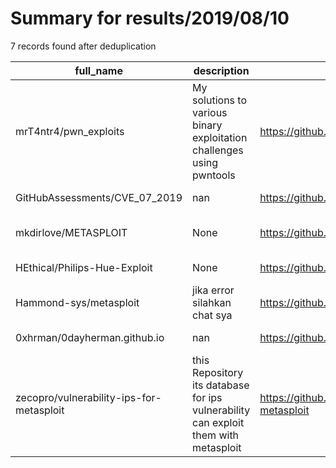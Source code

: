 
# Summary for results/2019/08/10
    
7 records found after deduplication

| full_name | description | html_url | matched_list | matched_count | pushed_at | size | stargazers_count | language | forks_count | vul_ids |
|------------------------------------------|--------------------------------------------------------------------------------------|-------------------------------------------------------------|---------------------------------------------|-----------------|---------------------------|--------|--------------------|------------|---------------|-----------|
| mrT4ntr4/pwn_exploits | My solutions to various binary exploitation challenges using pwntools | https://github.com/mrT4ntr4/pwn_exploits | ['exploit'] | 1 | 2019-08-10 07:21:46+00:00 | 368 | 1 | C | 1 | [] |
| GitHubAssessments/CVE_07_2019 | nan | https://github.com/GitHubAssessments/CVE_07_2019 | ['cve-2'] | 1 | 2019-08-10 00:30:59+00:00 | 1990 | 0 | nan | 0 | [] |
| mkdirlove/METASPLOIT | None | https://github.com/mkdirlove/METASPLOIT | ['metasploit module OR payload'] | 1 | 2019-08-10 02:32:44+00:00 | 0 | 0 | | 0 | [] |
| HEthical/Philips-Hue-Exploit | None | https://github.com/HEthical/Philips-Hue-Exploit | ['exploit'] | 1 | 2019-08-10 09:12:58+00:00 | 3501 | 0 | JavaScript | 0 | [] |
| Hammond-sys/metasploit | jika error silahkan chat sya | https://github.com/Hammond-sys/metasploit | ['metasploit module OR payload'] | 1 | 2019-08-10 12:26:39+00:00 | 9 | 0 | Shell | 0 | [] |
| 0xhrman/0dayherman.github.io | nan | https://github.com/0xhrman/0dayherman.github.io | ['0day'] | 1 | 2019-08-10 18:31:02+00:00 | 263 | 0 | CSS | 0 | [] |
| zecopro/vulnerability-ips-for-metasploit | this Repository its database for ips vulnerability can exploit them with metasploit | https://github.com/zecopro/vulnerability-ips-for-metasploit | ['exploit', 'metasploit module OR payload'] | 2 | 2019-08-10 21:21:46+00:00 | 16 | 1 | | 1 | [] |

